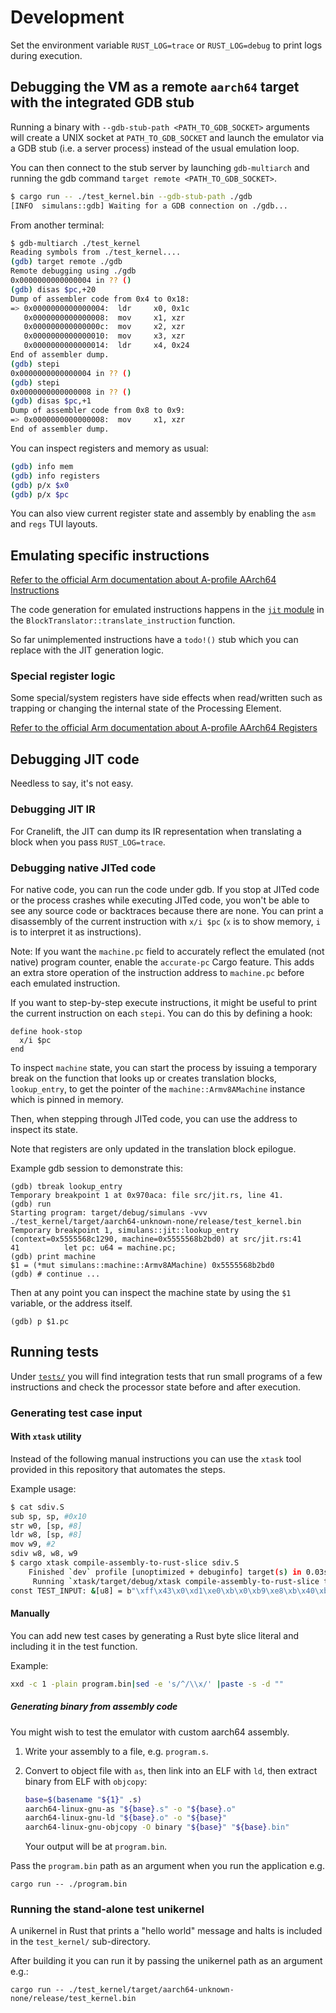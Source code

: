 # Development

Set the environment variable `RUST_LOG=trace` or `RUST_LOG=debug` to print logs during execution.

## Debugging the VM as a remote `aarch64` target with the integrated GDB stub

Running a binary with `--gdb-stub-path <PATH_TO_GDB_SOCKET>` arguments will create a UNIX socket at `PATH_TO_GDB_SOCKET` and launch the emulator via a GDB stub (i.e. a server process) instead of the usual emulation loop.

You can then connect to the stub server by launching `gdb-multiarch` and running the gdb command `target remote <PATH_TO_GDB_SOCKET>`.

```sh
$ cargo run -- ./test_kernel.bin --gdb-stub-path ./gdb
[INFO  simulans::gdb] Waiting for a GDB connection on ./gdb...
```

From another terminal:

```sh
$ gdb-multiarch ./test_kernel
Reading symbols from ./test_kernel....
(gdb) target remote ./gdb
Remote debugging using ./gdb
0x0000000000000004 in ?? ()
(gdb) disas $pc,+20
Dump of assembler code from 0x4 to 0x18:
=> 0x0000000000000004:  ldr     x0, 0x1c
   0x0000000000000008:  mov     x1, xzr
   0x000000000000000c:  mov     x2, xzr
   0x0000000000000010:  mov     x3, xzr
   0x0000000000000014:  ldr     x4, 0x24
End of assembler dump.
(gdb) stepi
0x0000000000000004 in ?? ()
(gdb) stepi
0x0000000000000008 in ?? ()
(gdb) disas $pc,+1
Dump of assembler code from 0x8 to 0x9:
=> 0x0000000000000008:  mov     x1, xzr
End of assembler dump.
```

You can inspect registers and memory as usual:

```sh
(gdb) info mem
(gdb) info registers
(gdb) p/x $x0
(gdb) p/x $pc
```

You can also view current register state and assembly by enabling the `asm` and `regs` TUI layouts.

## Emulating specific instructions

[Refer to the official Arm documentation about A-profile AArch64 Instructions](https://developer.arm.com/documentation/ddi0601/2025-03/AArch64-Instructions?lang=en)

The code generation for emulated instructions happens in the [`jit`
module](./src/jit.rs) in the `BlockTranslator::translate_instruction` function.

So far unimplemented instructions have a `todo!()` stub which you can replace with the JIT generation logic.

### Special register logic

Some special/system registers have side effects when read/written such as
trapping or changing the internal state of the Processing Element.

[Refer to the official Arm documentation about A-profile AArch64 Registers](https://developer.arm.com/documentation/ddi0601/2025-03/AArch64-Registers?lang=en)

## Debugging JIT code

Needless to say, it's not easy.

### Debugging JIT IR

For Cranelift, the JIT can dump its IR representation when translating a block when you pass `RUST_LOG=trace`.

### Debugging native JITed code

For native code, you can run the code under gdb.
If you stop at JITed code or the process crashes while executing JITed code, you won't be able to see any source code or backtraces because there are none.
You can print a disassembly of the current instruction with `x/i $pc` (`x` is to show memory, `i` is to interpret it as instructions).

Note: If you want the `machine.pc` field to accurately reflect the emulated (not native) program counter, enable the `accurate-pc` Cargo feature.
This adds an extra store operation of the instruction address to `machine.pc` before each emulated instruction.

If you want to step-by-step execute instructions, it might be useful to print the current instruction on each `stepi`.
You can do this by defining a hook:

```text
define hook-stop
  x/i $pc
end
```

To inspect `machine` state, you can start the process by issuing a temporary break on the function that looks up or creates translation blocks, `lookup_entry`, to get the pointer of the `machine::Armv8AMachine` instance which is pinned in memory.

Then, when stepping through JITed code, you can use the address to inspect its state.

Note that registers are only updated in the translation block epilogue.

Example gdb session to demonstrate this:

```text
(gdb) tbreak lookup_entry
Temporary breakpoint 1 at 0x970aca: file src/jit.rs, line 41.
(gdb) run
Starting program: target/debug/simulans -vvv ./test_kernel/target/aarch64-unknown-none/release/test_kernel.bin
Temporary breakpoint 1, simulans::jit::lookup_entry (context=0x5555568c1290, machine=0x5555568b2bd0) at src/jit.rs:41
41          let pc: u64 = machine.pc;
(gdb) print machine
$1 = (*mut simulans::machine::Armv8AMachine) 0x5555568b2bd0
(gdb) # continue ...
```

Then at any point you can inspect the machine state by using the `$1` variable, or the address itself.

```text
(gdb) p $1.pc
```

## Running tests

Under [`tests/`](./tests/) you will find integration tests that run small
programs of a few instructions and check the processor state before and after
execution.

### Generating test case input

#### With `xtask` utility

Instead of the following manual instructions you can use the `xtask` tool provided in this repository that automates the steps.

Example usage:

```sh
$ cat sdiv.S
sub sp, sp, #0x10
str w0, [sp, #8]
ldr w8, [sp, #8]
mov w9, #2
sdiv w8, w8, w9
$ cargo xtask compile-assembly-to-rust-slice sdiv.S
    Finished `dev` profile [unoptimized + debuginfo] target(s) in 0.03s
     Running `xtask/target/debug/xtask compile-assembly-to-rust-slice test_sdiv.s`
const TEST_INPUT: &[u8] = b"\xff\x43\x0\xd1\xe0\xb\x0\xb9\xe8\xb\x40\xb9\x49\x0\x80\x52\x8\xd\xc9\x1a";
```

#### Manually

You can add new test cases by generating a Rust byte slice literal and including it in the test function.

Example:

```sh
xxd -c 1 -plain program.bin|sed -e 's/^/\\x/' |paste -s -d ""
```

##### Generating binary from assembly code

You might wish to test the emulator with custom aarch64 assembly.

1. Write your assembly to a file, e.g. `program.s`.
2. Convert to object file with `as`, then link into an ELF with `ld`, then extract binary from ELF with `objcopy`:

   ```sh
   base=$(basename "${1}" .s)
   aarch64-linux-gnu-as "${base}.s" -o "${base}.o"
   aarch64-linux-gnu-ld "${base}.o" -o "${base}"
   aarch64-linux-gnu-objcopy -O binary "${base}" "${base}.bin"
   ```
   Your output will be at `program.bin`.

Pass the `program.bin` path as an argument when you run the application e.g.

```shell
cargo run -- ./program.bin
```

### Running the stand-alone test unikernel

A unikernel in Rust that prints a "hello world" message and halts is included in the `test_kernel/` sub-directory.

After building it you can run it by passing the unikernel path as an argument e.g.:

```shell
cargo run -- ./test_kernel/target/aarch64-unknown-none/release/test_kernel.bin
```
